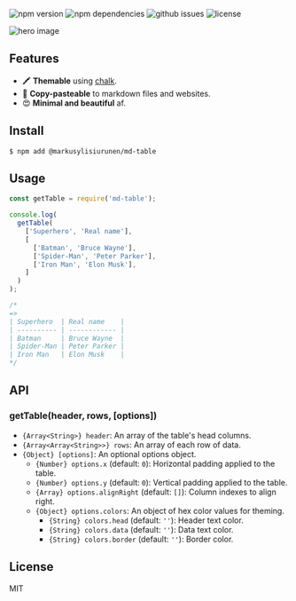 ![npm version](https://badge.fury.io/js/%40markusylisiurunen%2Fmd-table.svg)
![npm dependencies](https://david-dm.org/markusylisiurunen/md-table.svg)
![github issues](https://img.shields.io/github/issues/markusylisiurunen/md-table.svg)
![license](https://img.shields.io/github/license/markusylisiurunen/md-table.svg)
  
![hero image](https://rawgit.com/markusylisiurunen/md-table/master/assets/hero.png)

## Features

* 🖍 **Themable** using [chalk](https://www.npmjs.com/package/chalk).
* 📎 **Copy-pasteable** to markdown files and websites.
* 😍 **Minimal and beautiful** af.

## Install

```shell
$ npm add @markusylisiurunen/md-table
```

## Usage

```js
const getTable = require('md-table');

console.log(
  getTable(
    ['Superhero', 'Real name'],
    [
      ['Batman', 'Bruce Wayne'],
      ['Spider-Man', 'Peter Parker'],
      ['Iron Man', 'Elon Musk'],
    ]
  )
);

/*
=>
| Superhero  | Real name    |
| ---------- | ------------ |
| Batman     | Bruce Wayne  |
| Spider-Man | Peter Parker |
| Iron Man   | Elon Musk    |
*/
```

## API

### getTable(header, rows, [options])

* `{Array<String>} header`: An array of the table's head columns.
* `{Array<Array<String>>} rows`: An array of each row of data.
* `{Object} [options]`: An optional options object.
  * `{Number} options.x` (default: `0`): Horizontal padding applied to the table.
  * `{Number} options.y` (default: `0`): Vertical padding applied to the table.
  * `{Array} options.alignRight` (default: `[]`): Column indexes to align right.
  * `{Object} options.colors`: An object of hex color values for theming.
    * `{String} colors.head` (default: `''`): Header text color.
    * `{String} colors.data` (default: `''`): Data text color.
    * `{String} colors.border` (default: `''`): Border color.

## License

MIT
